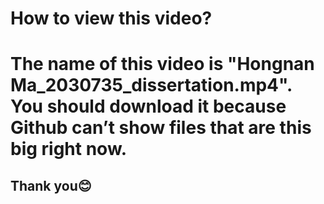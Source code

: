 # How to view this video?
# The name of this video is "Hongnan Ma_2030735_dissertation.mp4". You should download it because Github can’t show files that are this big right now.
## Thank you😊
